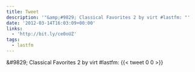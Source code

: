 ```yaml
---
title: Tweet
description: '"&amp;#9829; Classical Favorites 2 by virt #lastfm: "'
date: '2012-03-14T16:03:09+00:00'
links:
  - 'http://bit.ly/ce0oUZ'
tags:
  - lastfm
---
```

&amp;#9829; Classical Favorites 2 by virt #lastfm: 
      {{< tweet 0 0 >}}
    
